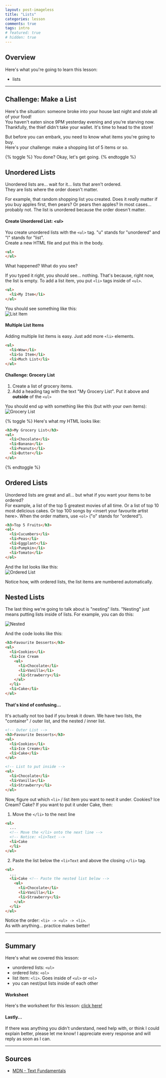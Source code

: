 ```yaml
---
layout: post-imageless
title: "Lists"
categories: lesson
comments: true
tags: intro
# featured: true
# hidden: true
---
```


## Overview
Here's what you're going to learn this lesson:
- lists

---

## Challenge: Make a List
Here's the situation: someone broke into your house last night and stole all of your food!<br>
You haven't eaten since 9PM yesterday evening and you're starving now.<br>
Thankfully, the thief didn't take your wallet. It's time to head to the store!

But before you can embark, you need to know what items you're going to buy.<br>
Here's your challenge: make a shopping list of 5 items or so.

{% toggle %}
You done? Okay, let's get going.
{% endtoggle %}

## Unordered Lists
Unordered lists are... wait for it... lists that aren't ordered.<br>
They are lists where the order doesn't matter. 

For example, that random shopping list you created. 
Does it *really* matter if you buy apples first, then pears? Or pears then apples? In most cases... probably not.
The list is unordered because the order doesn't matter.

#### Create Unordered List: \<ul>
You create unordered lists with the `<ul>` tag. "u" stands for "unordered" and "l" stands for "list".<br>
Create a new HTML file and put this in the body.
```html
<ul>
</ul>
```

What happened? What do you see?

If you typed it right, you should see... nothing. That's because, right now, the list is empty.
To add a list item, you put `<li>` tags inside of `<ul>`.

```html
<ul>
  <li>My Item</li>
</ul>
```

You should see something like this:<br>
![List Item](list-item.jpg)

#### Multiple List Items
Adding multiple list items is easy. Just add more `<li>` elements.

```html
<ul>
  <li>Wow</li>
  <li>So Item</li>
  <li>Much List</li>
</ul>
```

#### Challenge: Grocery List
1. Create a list of grocery items.
2. Add a heading tag with the text "My Grocery List". Put it above and **outside** of the `<ul>`

You should end up with something like this (but with your own items):<br>
![Grocery List](unordered-list.jpg)

{% toggle %}
Here's what my HTML looks like:
```html
<h3>My Grocery List</h3>
<ul>
  <li>Chocolate</li>
  <li>Banana</li>
  <li>Peanuts</li>
  <li>Butter</li>
</ul>
```
{% endtoggle %}


## Ordered Lists
Unordered lists are great and all... but what if you want your items to be ordered?<br>
For example, a list of the top 5 greatest movies of all time.
Or a list of top 10 most delicious cakes. Or top 100 songs by \<insert your favourite artist here>.
When the order matters, use `<ol>` ("o" stands for "ordered").

```html
<h3>Top 5 Fruits</h3>
<ol>
  <li>Cucumbers</li>
  <li>Peas</li>
  <li>Eggplant</li>
  <li>Pumpkin</li>
  <li>Tomato</li>
</ol>
```

And the list looks like this:<br>
![Ordered List](ordered-list.jpg)

Notice how, with ordered lists, the list items are numbered automatically.

## Nested Lists
The last thing we're going to talk about is "nesting" lists. "Nesting" just means putting lists inside of lists.
For example, you can do this:

![Nested](nested.jpg)

And the code looks like this:
```html
<h3>Favourite Desserts</h3>
<ul>
  <li>Cookies</li>
  <li>Ice Cream
    <ul>
      <li>Chocolate</li>
      <li>Vanilla</li>
      <li>Strawberry</li>
    </ul>
  </li>
  <li>Cake</li>
</ul>
```

#### That's kind of confusing...
It's actually not too bad if you break it down.
We have two lists, the "container" / outer list, and the nested / inner list.

```html
<!-- Outer List -->
<h3>Favourite Desserts</h3>
<ul>
  <li>Cookies</li>
  <li>Ice Cream</li>
  <li>Cake</li>
</ul>

<!-- List to put inside -->
<ul>
  <li>Chocolate</li>
  <li>Vanilla</li>
  <li>Strawberry</li>
</ul>
```

Now, figure out which `<li>` / list item you want to nest it under. Cookies? Ice Cream? Cake?
If you want to put it under Cake, then:

1. Move the `</li>` to the next line

```html
<ul>
  ...
  <!-- Move the </li> onto the next line -->
  <!-- Notice: <li>Text -->
  <li>Cake
  </li>
</ul>
```

2. Paste the list below the `<li>Text` and above the closing `</li>` tag.

```html
<ul>
  ...
  <li>Cake <!-- Paste the nested list below -->
    <ul>
      <li>Chocolate</li>
      <li>Vanilla</li>
      <li>Strawberry</li>
    </ul>
  </li>
</ul>
```

Notice the order: `<li> -> <ul> -> <li>`.<br>
As with anything... practice makes better!

***

## Summary
Here's what we covered this lesson:<br>
- unordered lists: `<ul>`
- ordered lists: `<ol>`
- list item: `<li>`. Goes inside of `<ul>` or `<ol>`
- you can nest/put lists inside of each other

#### Worksheet
Here's the worksheet for this lesson: [click here!](worksheet)

#### Lastly...
If there was anything you didn't understand, need help with, or think I could explain better, please let me know!
I appreciate every response and will reply as soon as I can.

***

## Sources
- [MDN - Text Fundamentals](https://developer.mozilla.org/en-US/docs/Learn/HTML/Introduction_to_HTML/HTML_text_fundamentals)